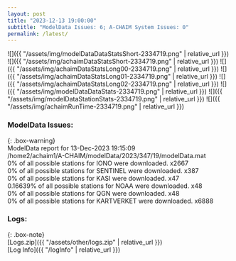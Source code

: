 ```yaml
---
layout: post
title: "2023-12-13 19:00:00"
subtitle: "ModelData Issues: 6; A-CHAIM System Issues: 0"
permalink: /latest/
---
```


![]({{ "/assets/img/modelDataDataStatsShort-2334719.png" | relative_url }})
![]({{ "/assets/img/achaimDataStatsShort-2334719.png" | relative_url }})
![]({{ "/assets/img/achaimDataStatsLong00-2334719.png" | relative_url }})
![]({{ "/assets/img/achaimDataStatsLong01-2334719.png" | relative_url }})
![]({{ "/assets/img/achaimDataStatsLong02-2334719.png" | relative_url }})
![]({{ "/assets/img/modelDataDataStats-2334719.png" | relative_url }})
![]({{ "/assets/img/modelDataStationStats-2334719.png" | relative_url }})
![]({{ "/assets/img/achaimRunTime-2334719.png" | relative_url }})


### ModelData Issues:  
  
{: .box-warning}  
 ModelData report for 13-Dec-2023 19:15:09   
 /home2/achaim1/A-CHAIM/modelData/2023/347/19/modelData.mat   
 0% of all possible stations for IONO were downloaded. x2667   
 0% of all possible stations for SENTINEL were downloaded. x387   
 0% of all possible stations for KASI were downloaded. x47   
 0.16639% of all possible stations for NOAA were downloaded. x48   
 0% of all possible stations for QGN were downloaded. x48   
 0% of all possible stations for KARTVERKET were downloaded. x6888   
  


### Logs:  
  
{: .box-note}  
[Logs.zip]({{ "/assets/other/logs.zip" | relative_url }})  
[Log Info]({{ "/logInfo" | relative_url }})  
